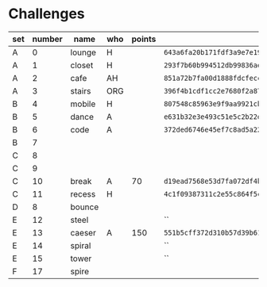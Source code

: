 # Challenges

|set|number| name    | who | points |   hash  |
|---|------|---------|-----|--------|---------|
| A |  0   | lounge  |  H  |        | `643a6fa20b171fdf3a9e7e1975ce62892fde9cecf2056a73d85fa2d0802d3000` |
| A |  1   | closet  |  H  |        | `293f7b60b994512db99836ae7d5bab88b2d0089f90fcf6d51b95b374200dc20f` |
| A |  2   | cafe    |  AH |        | `851a72b7fa00d1888fdcfecc5ccf5359c45b2003e2b5350e92798507c82f09a1` |
| A |  3   | stairs  | ORG |        | `396f4b1cdf1cc2e7680f2a8716a18c887cd489e12232e75b6810e9d5e91426c7` |
| B |  4   | mobile  |  H  |        | `807548c85963e9f9aa9921cb344997ccfe57ba91cd00f13122c2f15e5b3a70d1` |
| B |  5   | dance   |  A  |        | `e631b32e3e493c51e5c2b22d1486d401c76ac83e3910566924bcc51b2157c837` |
| B |  6   | code    |  A  |        | `372ded6746e45ef7c8ad5a22c5738a4b5aa982da66bc8a426aa1cca830d05af3` |
| B |  7   |         |     |        |   |
| C |  8   |         |     |        |   |
| C |  9   |         |     |        |   |
| C |  10  | break   |  A  |   70   | `d19ead7568e53d7fa072df4b36662ee35d2bf53dab39fbe3580895633ef861a7` |
| C |  11  | recess  |  H  |        | `4c1f09387311c2e55c864f5ce02b08aa93104269144e44fc2aa5a171735dfab2` |
| D |  8   | bounce  |     |        |   |
| E |  12  | steel   |     |        | `` |
| E |  13  | caeser  |  A  |  150   | `551b5cff372d310b57d39b616400461be0a1450c519a2a542f33a7af0dd565f3` |
| E |  14  | spiral  |     |        | `` |
| E |  15  | tower   |     |        | `` |
| F |  17  | spire   |     |        |   |
